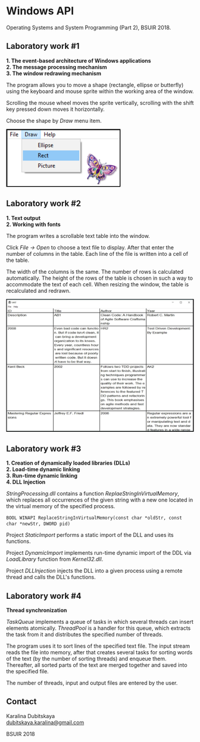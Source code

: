 # Windows API
Operating Systems and System Programming (Part 2), BSUIR 2018.

## Laboratory work #1
__1. The event-based architecture of Windows applications                                                                              
2. The message processing mechanism                                                                                                     
3. The window redrawing mechanism__

The program allows you to move a shape (rectangle, ellipse or butterfly) using the keyboard and mouse sprite within the working area of the window.

Scrolling the mouse wheel moves the sprite vertically, scrolling with the shift key pressed down moves it horizontally.

Choose the shape by _Draw_ menu item.  
                                                                                                          
![Lab #1 screenshot](https://github.com/KaralinaDubitskaya/WinAPI-labs/blob/master/screenshots/lab1.png)

## Laboratory work #2
__1. Text output                                                                                                       
2. Working with fonts__

The program writes a scrollable text table into the window. 

Click *File → Open* to choose a text file to display. After that enter the number of columns in the table. Each line of the file is written into a cell of the table. 

The width of the columns is the same. The number of rows is calculated automatically. The height of the rows of the table is chosen in such a way to accommodate the text of each cell. When resizing the window, the table is recalculated and redrawn.
                                         
![Lab #2 screenshot](https://github.com/KaralinaDubitskaya/WinAPI-labs/blob/master/screenshots/lab2.JPG)

## Laboratory work #3
__1. Creation of dynamically loaded libraries (DLLs)                                                                    
2. Load-time dynamic linking                                                                                            
3. Run-time dynamic linking                                                                                              
4. DLL Injection__

*StringProcessing.dll* contains a function *ReplaeStringInVirtualMemory*, which replaces all occurrences of the given string with a new one located in the virtual memory of the specified process.
```
BOOL WINAPI ReplaceStringInVirtualMemory(const char *oldStr, const char *newStr, DWORD pid)
```
Project *StaticImport* performs a static import of the DLL and uses its functions.

Project *DynamicImport* implements run-time dynamic import of the DDL via *LoadLibrary* function from *Kernel32.dll*.

Project *DLLInjection* injects the DLL into a given process using a remote thread and calls the DLL's functions.

## Laboratory work #4
__Thread synchronization__

*TaskQueue* implements a queue of tasks in which several threads can insert elements atomically. *ThreadPool* is a handler for this queue, which extracts the task from it and distributes the specified number of threads.

The program uses it to sort lines of the specified text file. The input stream reads the file into memory, after that creates several tasks for sorting words of the text (by the number of sorting threads) and enqueue them. Thereafter, all sorted parts of the text are merged together and saved into the specified file.

The number of threads, input and output files are entered by the user.

## Contact 

Karalina Dubitskaya                                                                                                
dubitskaya.karalina@gmail.com

BSUIR 2018


